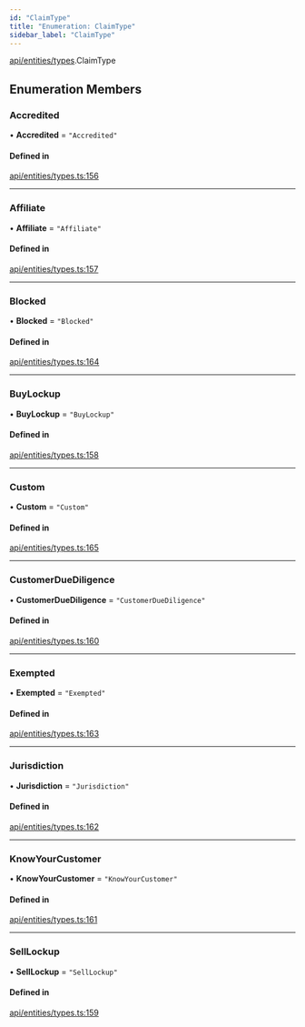```yaml
---
id: "ClaimType"
title: "Enumeration: ClaimType"
sidebar_label: "ClaimType"
---
```


[api/entities/types](../../../../../modules/API/Entities/Types/Types.md).ClaimType

## Enumeration Members

### Accredited

• **Accredited** = ``"Accredited"``

#### Defined in

[api/entities/types.ts:156](https://github.com/PolymeshAssociation/polymesh-sdk/blob/88db4a911/src/api/entities/types.ts#L156)

___

### Affiliate

• **Affiliate** = ``"Affiliate"``

#### Defined in

[api/entities/types.ts:157](https://github.com/PolymeshAssociation/polymesh-sdk/blob/88db4a911/src/api/entities/types.ts#L157)

___

### Blocked

• **Blocked** = ``"Blocked"``

#### Defined in

[api/entities/types.ts:164](https://github.com/PolymeshAssociation/polymesh-sdk/blob/88db4a911/src/api/entities/types.ts#L164)

___

### BuyLockup

• **BuyLockup** = ``"BuyLockup"``

#### Defined in

[api/entities/types.ts:158](https://github.com/PolymeshAssociation/polymesh-sdk/blob/88db4a911/src/api/entities/types.ts#L158)

___

### Custom

• **Custom** = ``"Custom"``

#### Defined in

[api/entities/types.ts:165](https://github.com/PolymeshAssociation/polymesh-sdk/blob/88db4a911/src/api/entities/types.ts#L165)

___

### CustomerDueDiligence

• **CustomerDueDiligence** = ``"CustomerDueDiligence"``

#### Defined in

[api/entities/types.ts:160](https://github.com/PolymeshAssociation/polymesh-sdk/blob/88db4a911/src/api/entities/types.ts#L160)

___

### Exempted

• **Exempted** = ``"Exempted"``

#### Defined in

[api/entities/types.ts:163](https://github.com/PolymeshAssociation/polymesh-sdk/blob/88db4a911/src/api/entities/types.ts#L163)

___

### Jurisdiction

• **Jurisdiction** = ``"Jurisdiction"``

#### Defined in

[api/entities/types.ts:162](https://github.com/PolymeshAssociation/polymesh-sdk/blob/88db4a911/src/api/entities/types.ts#L162)

___

### KnowYourCustomer

• **KnowYourCustomer** = ``"KnowYourCustomer"``

#### Defined in

[api/entities/types.ts:161](https://github.com/PolymeshAssociation/polymesh-sdk/blob/88db4a911/src/api/entities/types.ts#L161)

___

### SellLockup

• **SellLockup** = ``"SellLockup"``

#### Defined in

[api/entities/types.ts:159](https://github.com/PolymeshAssociation/polymesh-sdk/blob/88db4a911/src/api/entities/types.ts#L159)
